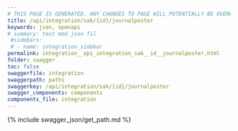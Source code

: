 ```yaml
---
# THIS PAGE IS GENERATED. ANY CHANGES TO PAGE WILL POTENTIALLY BE OVERWRITTEN.
title: /api/integration/sak/{id}/journalposter
keywords: json, openapi
# summary: test med json fil
 #sidebars: 
 # - name: integration_sidebar
permalink: integration__api_integration_sak__id__journalposter.html
folder: swagger
toc: false
swaggerfile: integration
swaggerpath: paths
swaggerkey: /api/integration/sak/{id}/journalposter
swagger_components: components
components_file: integration
---
```

{% include swagger_json/get_path.md %}
